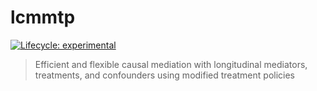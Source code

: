 
<!-- README.md is generated from README.Rmd. Please edit that file -->

# lcmmtp

<!-- badges: start -->

[![Lifecycle:
experimental](https://img.shields.io/badge/lifecycle-experimental-orange.svg)](https://lifecycle.r-lib.org/articles/stages.html#experimental)
<!-- badges: end -->

> Efficient and flexible causal mediation with longitudinal mediators,
> treatments, and confounders using modified treatment policies
